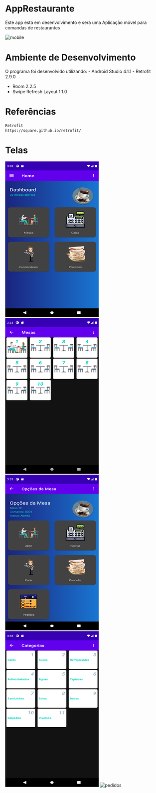 # AppRestaurante
Este app está em desenvolvimento e será uma Aplicação móvel para comandas de restaurantes

<img src="https://github.com/EdgardOliveira/AppRestaurante/blob/main/imagens/restaurante.gif" alt="mobile"  height="500" width="300">

# Ambiente de Desenvolvimento 
 O programa foi desenvolvido utilizando:
 	- Android Studio 4.1.1
	- Retrofit 2.9.0
  - Room 2.2.5
  - Swipe Refresh Layout 1.1.0


# Referências	
	Retrofit
	https://square.github.io/retrofit/
	
	
# Telas
<img src="https://github.com/EdgardOliveira/AppRestaurante/blob/main/imagens/principal.png" alt="principal"  height="500" width="300">
<img src="https://github.com/EdgardOliveira/AppRestaurante/blob/main/imagens/mesas.png" alt="mesas"  height="500" width="300">
<img src="https://github.com/EdgardOliveira/AppRestaurante/blob/main/imagens/opcoes.png" alt="opcoes"  height="500" width="300">
<img src="https://github.com/EdgardOliveira/AppRestaurante/blob/main/imagens/categorias.png" alt="categorias"  height="500" width="300">
<img src="https://github.com/EdgardOliveira/AppRestaurante/blob/main/imagens/pedidos.png" alt="pedidos"  height="500" width="300">
